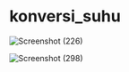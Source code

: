 # konversi_suhu
![Screenshot (226)](https://user-images.githubusercontent.com/89893468/156175365-dae4b54f-dcdf-4960-97e3-97ea2a6acadb.png)

![Screenshot (298)](https://user-images.githubusercontent.com/89893468/156322836-e9200aca-f3a3-4781-b5aa-33c7ae29d2dc.png)


